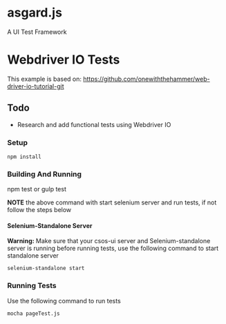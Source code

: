# asgard.js
A UI Test Framework

Webdriver IO Tests
=========================

This example is based on:
https://github.com/onewiththehammer/web-driver-io-tutorial-git


## Todo
* Research and add functional tests using Webdriver IO


### Setup

```
npm install
```

### Building And Running

npm test or gulp test

**NOTE** the above command with start selenium server and run tests, if not follow the steps below

#### Selenium-Standalone Server

**Warning:** Make sure that your csos-ui server and Selenium-standalone server is running before running tests, use the following command to start standalone server
```
selenium-standalone start
```

### Running Tests
Use the following command to run tests
```
mocha pageTest.js
```


